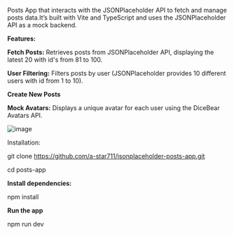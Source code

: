Posts App that interacts with the JSONPlaceholder API to fetch and manage posts data.It’s built with Vite and TypeScript and uses the JSONPlaceholder API as a mock backend.

**Features:**

**Fetch Posts:** Retrieves posts from JSONPlaceholder API, displaying the latest 20 with id's from 81 to 100.

**User Filtering:** Filters posts by user (JSONPlaceholder provides 10 different users with id from 1 to 10).

**Create New Posts**

**Mock Avatars:**
 Displays a unique avatar for each user using the DiceBear Avatars API.


![image](https://github.com/user-attachments/assets/c746d98a-0123-4300-ad31-0f2f5fab65b8)


Installation:

git clone    https://github.com/a-star711/jsonplaceholder-posts-app.git

cd posts-app

**Install dependencies:**

npm install

**Run the app**

npm run dev




